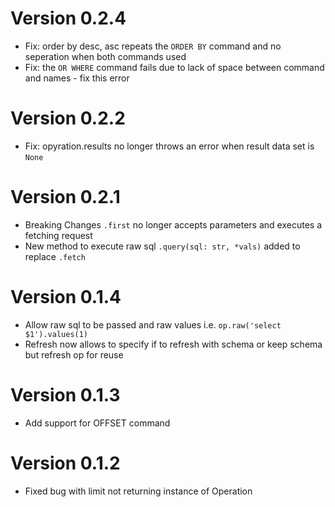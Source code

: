 # Version 0.2.4
- Fix: order by desc, asc repeats the `ORDER BY` command and no seperation when both commands used
- Fix: the `OR WHERE` command fails due to lack of space between command and names - fix this error

# Version 0.2.2
- Fix: opyration.results no longer throws an error when result data set is `None`

# Version 0.2.1
- Breaking Changes `.first` no longer accepts parameters and executes a fetching request
- New method to execute raw sql `.query(sql: str, *vals)` added to replace `.fetch`

# Version 0.1.4
- Allow raw sql to be passed and raw values i.e. `op.raw('select $1').values(1)`
- Refresh now allows to specify if to refresh with schema or keep schema but refresh op for reuse

# Version 0.1.3
- Add support for OFFSET command

# Version 0.1.2
- Fixed bug with limit not returning instance of Operation

